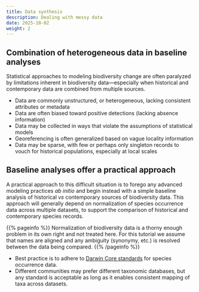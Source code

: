 ```yaml
---
title: Data synthesis
description: Dealing with messy data
date: 2025-10-02
weight: 2
---
```






## Combination of heterogeneous data in baseline analyses

Statistical approaches to modeling biodiversity change are often paralyzed by limitations inherent in biodiversity data—especially when historical and contemporary data are combined from multiple sources.

* Data are commonly unstructured, or heterogeneous, lacking consistent attributes or metadata
* Data are often biased toward positive detections (lacking absence information)
* Data may be collected in ways that violate the assumptions of statistical models
* Georeferencing is often generalized based on vague locality information
* Data may be sparse, with few or perhaps only singleton records to vouch for historical populations, especially at local scales

## Baseline analyses offer a practical approach

A practical approach to this difficult situation is to forego any advanced modeling practices *ab initio* and begin instead with a simple baseline analysis of historical *vs* contemporary sources of biodiversity data. This approach will generally depend on normalization of species occurrence data across multiple datasets, to support the comparison of historical and contemporary species records.

{{% pageinfo %}}
Normalization of biodiversity data is a thorny enough problem in its own right and not treated here. For this tutorial we assume that names are aligned and any ambiguity (synonymy, etc.) is resolved between the data being compared.
{{% /pageinfo %}}

* Best practice is to adhere to [Darwin Core standards](https://dwc.tdwg.org) for species occurrence data.
* Different communities may prefer different taxonomic databases, but any standard is acceptable as long as it enables consistent mapping of taxa across datasets.
